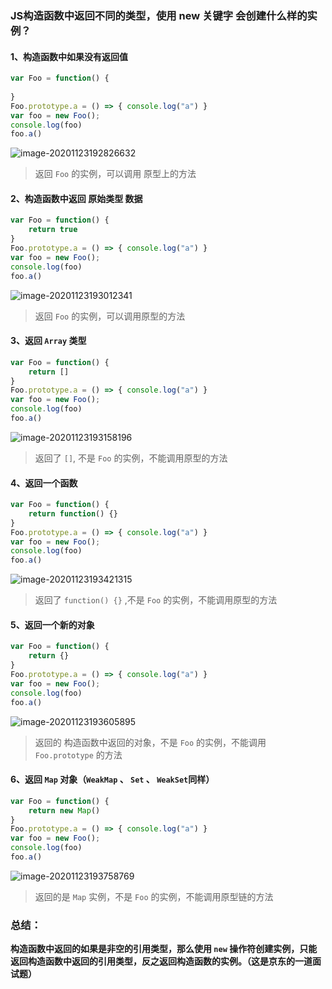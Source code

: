 ### JS构造函数中返回不同的类型，使用 new 关键字 会创建什么样的实例？

#### 1、构造函数中如果没有返回值

```js
var Foo = function() {
    
}
Foo.prototype.a = () => { console.log("a") }
var foo = new Foo();
console.log(foo)
foo.a()
```

![image-20201123192826632](https://gitee.com/wu_kang0718/image/raw/master//20201123192828269.png)

> 返回 `Foo` 的实例，可以调用 原型上的方法

#### 2、构造函数中返回 原始类型 数据

```js
var Foo = function() {
    return true
}
Foo.prototype.a = () => { console.log("a") }
var foo = new Foo();
console.log(foo)
foo.a()
```

![image-20201123193012341](https://gitee.com/wu_kang0718/image/raw/master//20201123193013261.png)

> 返回 `Foo` 的实例，可以调用原型的方法

#### 3、返回 `Array` 类型

```js
var Foo = function() {
    return []
}
Foo.prototype.a = () => { console.log("a") }
var foo = new Foo();
console.log(foo)
foo.a()
```

![image-20201123193158196](https://gitee.com/wu_kang0718/image/raw/master//20201123193159129.png)

> 返回了 `[]`, 不是 `Foo` 的实例，不能调用原型的方法

#### 4、返回一个函数

```js
var Foo = function() {
    return function() {}
}
Foo.prototype.a = () => { console.log("a") }
var foo = new Foo();
console.log(foo)
foo.a()
```

![image-20201123193421315](https://gitee.com/wu_kang0718/image/raw/master//20201123193422256.png)

> 返回了 `function() {}` ,不是 `Foo` 的实例，不能调用原型的方法

#### 5、返回一个新的对象

```js
var Foo = function() {
    return {}
}
Foo.prototype.a = () => { console.log("a") }
var foo = new Foo();
console.log(foo)
foo.a()
```

![image-20201123193605895](https://gitee.com/wu_kang0718/image/raw/master//20201123193606813.png)

> 返回的 构造函数中返回的对象，不是 `Foo` 的实例，不能调用 `Foo.prototype` 的方法

#### 6、返回 `Map` 对象（`WeakMap` 、 `Set` 、 `WeakSet`同样）

```js
var Foo = function() {
    return new Map()
}
Foo.prototype.a = () => { console.log("a") }
var foo = new Foo();
console.log(foo)
foo.a()
```

![image-20201123193758769](https://gitee.com/wu_kang0718/image/raw/master//20201123193759688.png)

> 返回的是 `Map` 实例，不是 `Foo` 的实例，不能调用原型链的方法



### 总结：

**构造函数中返回的如果是非空的引用类型，那么使用 `new` 操作符创建实例，只能返回构造函数中返回的引用类型，反之返回构造函数的实例。（这是京东的一道面试题）**















